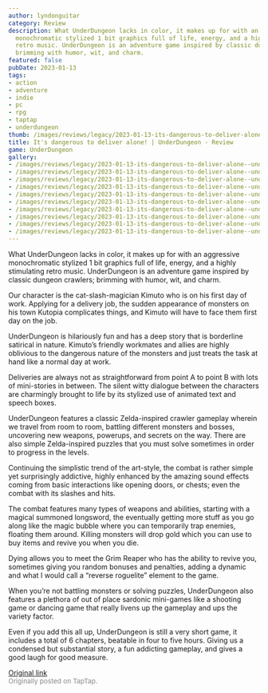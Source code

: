```yaml
---
author: lyndonguitar
category: Review
description: What UnderDungeon lacks in color, it makes up for with an aggressive
  monochromatic stylized 1 bit graphics full of life, energy, and a highly stimulating
  retro music. UnderDungeon is an adventure game inspired by classic dungeon crawlers;
  brimming with humor, wit, and charm.
featured: false
pubDate: 2023-01-13
tags:
- action
- adventure
- indie
- pc
- rpg
- taptap
- underdungeon
thumb: /images/reviews/legacy/2023-01-13-its-dangerous-to-deliver-alone--underdungeon---review-0.avif
title: It's dangerous to deliver alone! | UnderDungeon - Review
game: UnderDungeon
gallery:
- /images/reviews/legacy/2023-01-13-its-dangerous-to-deliver-alone--underdungeon---review-0.avif
- /images/reviews/legacy/2023-01-13-its-dangerous-to-deliver-alone--underdungeon---review-1.avif
- /images/reviews/legacy/2023-01-13-its-dangerous-to-deliver-alone--underdungeon---review-2.avif
- /images/reviews/legacy/2023-01-13-its-dangerous-to-deliver-alone--underdungeon---review-3.avif
- /images/reviews/legacy/2023-01-13-its-dangerous-to-deliver-alone--underdungeon---review-4.avif
- /images/reviews/legacy/2023-01-13-its-dangerous-to-deliver-alone--underdungeon---review-5.avif
- /images/reviews/legacy/2023-01-13-its-dangerous-to-deliver-alone--underdungeon---review-6.avif
- /images/reviews/legacy/2023-01-13-its-dangerous-to-deliver-alone--underdungeon---review-7.avif
- /images/reviews/legacy/2023-01-13-its-dangerous-to-deliver-alone--underdungeon---review-8.avif
- /images/reviews/legacy/2023-01-13-its-dangerous-to-deliver-alone--underdungeon---review-9.avif
---
```

What UnderDungeon lacks in color, it makes up for with an aggressive monochromatic stylized 1 bit graphics full of life, energy, and a highly stimulating retro music. UnderDungeon is an adventure game inspired by classic dungeon crawlers; brimming with humor, wit, and charm.

Our character is the cat-slash-magician Kimuto who is on his first day of work. Applying for a delivery job, the sudden appearance of monsters on his town Kutopia complicates things, and Kimuto will have to face them first day on the job.

UnderDungeon is hilariously fun and has a deep story that is borderline satirical in nature. Kimuto’s friendly workmates and allies are highly oblivious to the dangerous nature of the monsters and just treats the task at hand like a normal day at work.

Deliveries are always not as straightforward from point A to point B with lots of mini-stories in between. The silent witty dialogue between the characters are charmingly brought to life by its stylized use of animated text and speech boxes.

UnderDungeon features a classic Zelda-inspired crawler gameplay wherein we travel from room to room, battling different monsters and bosses, uncovering new weapons, powerups, and secrets on the way. There are also simple Zelda-inspired puzzles that you must solve sometimes in order to progress in the levels.

Continuing the simplistic trend of the art-style, the combat is rather simple yet surprisingly addictive, highly enhanced by the amazing sound effects coming from basic interactions like opening doors, or chests; even the combat with its slashes and hits.

The combat features many types of weapons and abilities, starting with a magical summoned longsword, the eventually getting more stuff as you go along like the magic bubble where you can temporarily trap enemies, floating them around. Killing monsters will drop gold which you can use to buy items and revive you when you die.

Dying allows you to meet the Grim Reaper who has the ability to revive you, sometimes giving you random bonuses and penalties, adding a dynamic and what I would call a “reverse roguelite” element to the game.

When you’re not battling monsters or solving puzzles, UnderDungeon also features a plethora of out of place sardonic mini-games like a shooting game or dancing game that really livens up the gameplay and ups the variety factor.

Even if you add this all up, UnderDungeon is still a very short game, it includes a total of 6 chapters, beatable in four to five hours. Giving us a condensed but substantial story,  a fun addicting gameplay, and gives a good laugh for good measure.

[Original link](https://www.taptap.io/post/4204782)<br><span style="font-size: 0.95em; color: #888;">Originally posted on TapTap.</span>